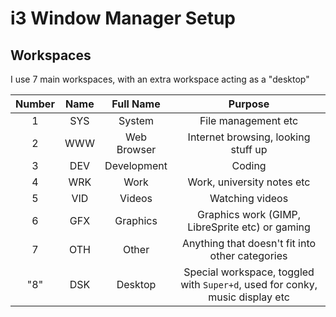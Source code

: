 # i3 Window Manager Setup

## Workspaces

I use 7 main workspaces, with an extra workspace acting as a "desktop"

| Number | Name | Full Name   | Purpose                                                                      |
| :----: | :--: | :---------: | :--------------------------------------------------------------------------: |
|   1    | SYS  | System      | File management etc                                                          |
|   2    | WWW  | Web Browser | Internet browsing, looking stuff up                                          |
|   3    | DEV  | Development | Coding                                                                       |
|   4    | WRK  | Work        | Work, university notes etc                                                   |
|   5    | VID  | Videos      | Watching videos                                                              |
|   6    | GFX  | Graphics    | Graphics work (GIMP, LibreSprite etc) or gaming                              |
|   7    | OTH  | Other       | Anything that doesn't fit into other categories                              |
|  "8"   | DSK  | Desktop     | Special workspace, toggled with `Super+d`, used for conky, music display etc |
